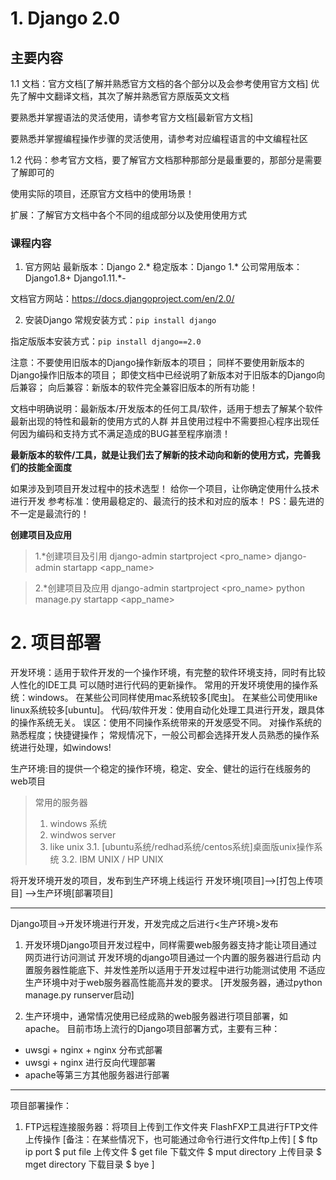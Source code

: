 # 1. Django 2.0

## 主要内容

1.1 文档：官方文档[了解并熟悉官方文档的各个部分以及会参考使用官方文档]
优先了解中文翻译文档，其次了解并熟悉官方原版英文文档

要熟悉并掌握语法的灵活使用，请参考官方文档[最新官方文档]

要熟悉并掌握编程操作步骤的灵活使用，请参考对应编程语言的中文编程社区

1.2 代码：参考官方文档，要了解官方文档那种那部分是最重要的，那部分是需要了解即可的

使用实际的项目，还原官方文档中的使用场景！

扩展：了解官方文档中各个不同的组成部分以及使用使用方式

### 课程内容
1. 官方网站
最新版本：Django 2.*
稳定版本：Django 1.*
公司常用版本：Django1.8+ Django1.11.*-

文档官方网站：https://docs.djangoproject.com/en/2.0/

2. 安装Django
常规安装方式：`pip install django`

指定版版本安装方式：`pip install django==2.0`

注意：不要使用旧版本的Django操作新版本的项目；
同样不要使用新版本的Django操作旧版本的项目；
即使文档中已经说明了新版本对于旧版本的Django向后兼容；
向后兼容：新版本的软件完全兼容旧版本的所有功能！

文档中明确说明：最新版本/开发版本的任何工具/软件，适用于想去了解某个软件最新出现的特性和最新的使用方式的人群
并且使用过程中不需要担心程序出现任何因为编码和支持方式不满足造成的BUG甚至程序崩溃！

**最新版本的软件/工具，就是让我们去了解新的技术动向和新的使用方式，完善我们的技能全面度**

如果涉及到项目开发过程中的技术选型！
给你一个项目，让你确定使用什么技术进行开发
参考标准：使用最稳定的、最流行的技术和对应的版本！
PS：最先进的不一定是最流行的！

**创建项目及应用**
> 1.*创建项目及引用
django-admin startproject <pro_name>
django-admin startapp <app_name>

> 2.*创建项目及应用
django-admin startproject <pro_name>
python manage.py startapp <app_name>


# 2. 项目部署

开发环境：适用于软件开发的一个操作环境，有完整的软件环境支持，同时有比较人性化的IDE工具
可以随时进行代码的更新操作。
常用的开发环境使用的操作系统：windows。
在某些公司同样使用mac系统较多[爬虫]。
在某些公司使用like linux系统较多[ubuntu]。
代码/软件开发：使用自动化处理工具进行开发，跟具体的操作系统无关。
误区：使用不同操作系统带来的开发感受不同。
对操作系统的熟悉程度；快捷键操作；
常规情况下，一般公司都会选择开发人员熟悉的操作系统进行处理，如windows!


生产环境:目的提供一个稳定的操作环境，稳定、安全、健壮的运行在线服务的web项目
> 常用的服务器
> 1. windows 系统
> 2. windwos server
> 3. like unix
> 3.1. [ubuntu系统/redhad系统/centos系统]桌面版unix操作系统
> 3.2. IBM UNIX / HP UNIX


将开发环境开发的项目，发布到生产环境上线运行
开发环境[项目]-->[打包上传项目] -->生产环境[部署项目]

----

Django项目->开发环境进行开发，开发完成之后进行<生产环境>发布
1. 开发环境Django项目开发过程中，同样需要web服务器支持才能让项目通过网页进行访问测试
开发环境的django项目通过一个内置的服务器进行启动
内置服务器性能底下、并发性差所以适用于开发过程中进行功能测试使用
不适应生产环境中对于web服务器高性能高并发的要求。
[开发服务器，通过python manage.py runserver启动]

2. 生产环境中，通常情况使用已经成熟的web服务器进行项目部署，如apache。
目前市场上流行的Django项目部署方式，主要有三种：
* uwsgi + nginx + nginx 分布式部署
* uwsgi + nginx 进行反向代理部署
* apache等第三方其他服务器进行部署


----

项目部署操作：
1. FTP远程连接服务器：将项目上传到工作文件夹
FlashFXP工具进行FTP文件上传操作
[备注：在某些情况下，也可能通过命令行进行文件ftp上传]
[
$ ftp ip port
$ put file 上传文件
$ get file 下载文件
$ mput directory 上传目录
$ mget directory 下载目录
$ bye
]

























